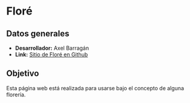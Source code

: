 # Floré

## Datos generales
* **Desarrollador:** Axel Barragán
* **Link:** [Sitio de Floré en Github](axelbarragan.github.io/flore)

## Objetivo
Esta página web está realizada para usarse bajo el concepto de alguna florería.
